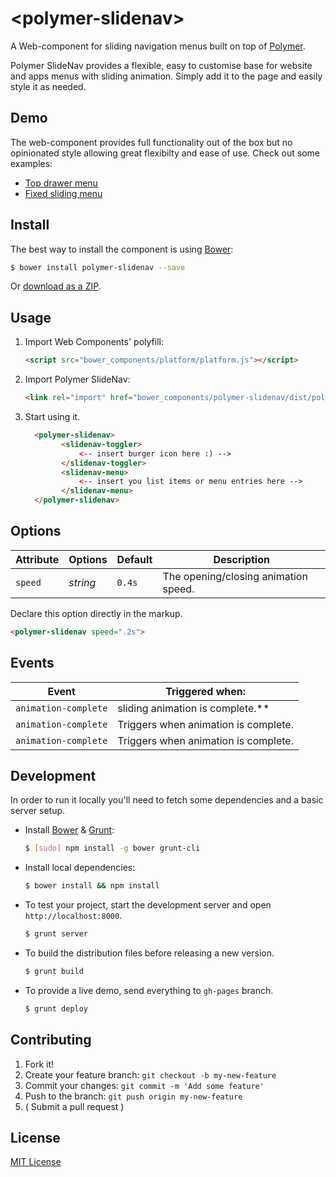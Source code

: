 # &lt;polymer-slidenav&gt; 

A Web-component for sliding navigation menus built on top of [Polymer](http://www.polymer-project.org/). 

Polymer SlideNav provides a flexible, easy to customise base for website and apps menus with sliding animation. Simply add it to the page and easily style it as needed.

## Demo

The web-component provides full functionality out of the box but no opinionated style allowing great flexibilty and ease of use. Check out some examples:
+ [Top drawer menu](http://nobitagit.github.io/polymer-slidenav/demos/demo-drawer.html)
+ [Fixed sliding menu](http://nobitagit.github.io/polymer-slidenav/demos/demo-fixed.html)

## Install

The best way to install the component is using [Bower](http://bower.io/):

```sh
$ bower install polymer-slidenav --save
```

Or [download as a ZIP](https://github.com/nobitagit/polymer-slidenav/archive/master.zip).

## Usage

1. Import Web Components' polyfill:

    ```html
    <script src="bower_components/platform/platform.js"></script>
    ```

2. Import Polymer SlideNav:

    ```html
    <link rel="import" href="bower_components/polymer-slidenav/dist/polymer-slidenav.html">
    ```

3. Start using it.

    ```html
	  <polymer-slidenav>
			<slidenav-toggler>
				<-- insert burger icon here :) -->
			</slidenav-toggler>
			<slidenav-menu>
				<-- insert you list items or menu entries here -->
			</slidenav-menu>
	  </polymer-slidenav> 
    ```

## Options

Attribute     | Options     | Default      | Description
---           | ---         | ---          | ---
`speed`       | *string*    | `0.4s`       | The opening/closing animation speed.

Declare this option directly in the markup.

```html
<polymer-slidenav speed=".2s">
```

## Events

Event                | Triggered when:
---                  | ---
`animation-complete` | sliding animation is complete.\**
`animation-complete` | Triggers when animation is complete.
`animation-complete` | Triggers when animation is complete.

## Development

In order to run it locally you'll need to fetch some dependencies and a basic server setup.

* Install [Bower](http://bower.io/) & [Grunt](http://gruntjs.com/):

    ```sh
    $ [sudo] npm install -g bower grunt-cli
    ```

* Install local dependencies:

    ```sh
    $ bower install && npm install
    ```

* To test your project, start the development server and open `http://localhost:8000`.

    ```sh
    $ grunt server
    ```

* To build the distribution files before releasing a new version.

    ```sh
    $ grunt build
    ```

* To provide a live demo, send everything to `gh-pages` branch.

    ```sh
    $ grunt deploy
    ```

## Contributing

1. Fork it!
2. Create your feature branch: `git checkout -b my-new-feature`
3. Commit your changes: `git commit -m 'Add some feature'`
4. Push to the branch: `git push origin my-new-feature`
5. ( Submit a pull request )

## License

[MIT License](http://opensource.org/licenses/MIT)
